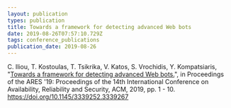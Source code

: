 ```yaml
---
layout: publication
types: publication
title: Towards a framework for detecting advanced Web bots
date: 2019-08-26T07:57:10.729Z
tags: conference_publications
publication_date: 2019-08-26
---
```

C. Iliou, T. Kostoulas, T. Tsikrika, V. Katos, S. Vrochidis, Y. Kompatsiaris, "[Towards a framework for detecting advanced Web bots.](http://eprints.bournemouth.ac.uk/32523/1/paper_82.pdf)", in Proceedings of the ARES '19: Proceedings of the 14th International Conference on Availability, Reliability and Security, ACM, 2019, pp. 1 - 10. <https://doi.org/10.1145/3339252.3339267>